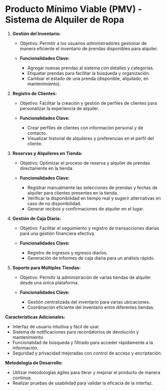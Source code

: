 # Producto Mínimo Viable (PMV) - Sistema de Alquiler de Ropa

1. **Gestión del Inventario:**
    - Objetivo: Permitir a los usuarios administradores gestionar de manera eficiente el inventario de prendas
      disponibles para alquiler.

    - **Funcionalidades Clave:**
        - Agregar nuevas prendas al sistema con detalles y categorías.
        - Etiquetar prendas para facilitar la búsqueda y organización.
        - Cambiar el estado de una prenda (disponible, alquilado, en mantenimiento).

2. **Registro de Clientes:**
    - Objetivo: Facilitar la creación y gestión de perfiles de clientes para personalizar la experiencia de alquiler.

    - **Funcionalidades Clave:**
        - Crear perfiles de clientes con información personal y de contacto.
        - Visualizar historial de alquileres y preferencias en el perfil del cliente.

3. **Reservas y Alquileres en Tienda:**
    - Objetivo: Optimizar el proceso de reserva y alquiler de prendas directamente en la tienda.

    - **Funcionalidades Clave:**
        - Registrar manualmente las selecciones de prendas y fechas de alquiler para clientes presentes en la tienda.
        - Verificar la disponibilidad en tiempo real y sugerir alternativas en caso de no disponibilidad.
        - Generar recibos y confirmaciones de alquiler en el lugar.

4. **Gestión de Caja Diaria:**
    - Objetivo: Facilitar el seguimiento y registro de transacciones diarias para una gestión financiera efectiva.

    - **Funcionalidades Clave:**
        - Registro de ingresos y egresos diarios.
        - Generación de informes de caja diaria para un análisis rápido.

5. **Soporte para Múltiples Tiendas:**
    - Objetivo: Permitir la administración de varias tiendas de alquiler desde una única plataforma.

    - **Funcionalidades Clave:**
        - Gestión centralizada del inventario para varias ubicaciones.
        - Coordinación eficiente del inventario entre diferentes tiendas.

**Características Adicionales:**

- Interfaz de usuario intuitiva y fácil de usar.
- Sistema de notificaciones para recordatorios de devolución y mantenimiento.
- Funcionalidad de búsqueda y filtrado para acceder rápidamente a la información.
- Seguridad y privacidad mejoradas con control de acceso y encriptación.

**Metodología de Desarrollo:**

- Utilizar metodologías ágiles para iterar y mejorar el producto de manera continua.
- Realizar pruebas de usabilidad para validar la eficacia de la interfaz.

